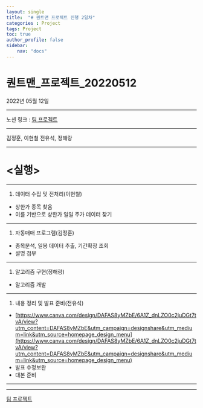 ```yaml
---
layout: single
title:  "# 퀀트맨 프로젝트 진행 2일차"
categories : Project
tags: Project
toc: true
author_profile: false
sidebar:
    nav: "docs"
---
```

# 퀀트맨_프로젝트_20220512



2022년 05월 12일

---

노션 링크 : [팀 프로젝트](https://www.notion.so/e10296d033a3449484a5863791ba15c6)

---

김정훈, 이현철 전유석, 정해랑

---

# <실행>

---

1. 데이터 수집 및 전처리(이현철)
- 상한가 종목 찾음
- 이를 기반으로 상한가 일일 주가 데이터 찾기

---

1. 자동매매 프로그램(김정훈)
- 종목분석, 일봉 데이터 추출, 기간확장 조회
- 설명 첨부

---

1. 알고리즘 구현(정해랑)
- 알고리즘 개발

---

1. 내용 정리 및 발표 준비(전유석)
- [https://www.canva.com/design/DAFAS8yMZbE/6A1Z_dnLZO0c2juDGt7tvA/view?utm_content=DAFAS8yMZbE&utm_campaign=designshare&utm_medium=link&utm_source=homepage_design_menu](https://www.canva.com/design/DAFAS8yMZbE/6A1Z_dnLZO0c2juDGt7tvA/view?utm_content=DAFAS8yMZbE&utm_campaign=designshare&utm_medium=link&utm_source=homepage_design_menu)
- 발표 수정보완
- 대본 준비

---

---

[팀 프로젝트](https://www.notion.so/592855da665e4c5e8c8f4587eab36e73)